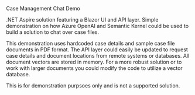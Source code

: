 Case Management Chat Demo

.NET Aspire solution featuring a Blazor UI and API layer.
Simple demonstration on how Azure OpenAI and Semantic Kernel could be used to build a solution to chat over case files.

This demonstration uses hardcoded case details and sample case file documents in PDF format.
The API layer could easily be updated to request case details and document locations from remote systems or databases.
All document vectors are stored in memory. For a more robust solution or to work with larger documents you could modify the code to utilize a vector database.

This is for demonstration purpsoes only and is not a supported solution.
